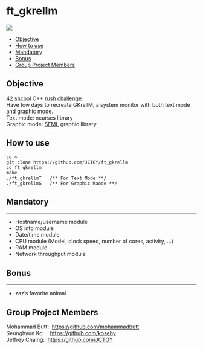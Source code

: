 # ft_gkrellm

![](resources/ft_gkrellm.gif)

* [Objective](#objective)
* [How to use](#how-to-use)
* [Mandatory](#mandatory)
* [Bonus](#bonus)
* [Group Project Members](#Group-Project-Members)

## Objective
[42 shcool](https://www.42.us.org/) C++ [rush challenge](resources/rush01.en.pdf): \
Have tow days to recreate GKrellM, a system monitor with both text mode and graphic mode. \
Text mode: ncurses library \
Graphic mode: [SFML](https://www.sfml-dev.org/) graphic library

## How to use

```
cd ~
git clone https://github.com/JCTGY/ft_gkrellm
cd ft_gkrellm
make
./ft_gkrellmT   /** For Text Mode **/
./ft_gkrellmG   /** For Graphic Maode **/
```

## Mandatory
---
* Hostname/username module
* OS info module
* Date/time module
* CPU module (Model, clock speed, number of cores, activity, ...)
* RAM module
* Network throughput module 

## Bonus
---
* zaz’s favorite animal

## Group Project Members

Mohammad Butt: &nbsp;https://github.com/mohammadbutt \
Seunghyun Ko: &nbsp;&nbsp;&nbsp;https://github.com/kosehy \
Jeffrey Chaing: &nbsp;https://github.com/JCTGY

